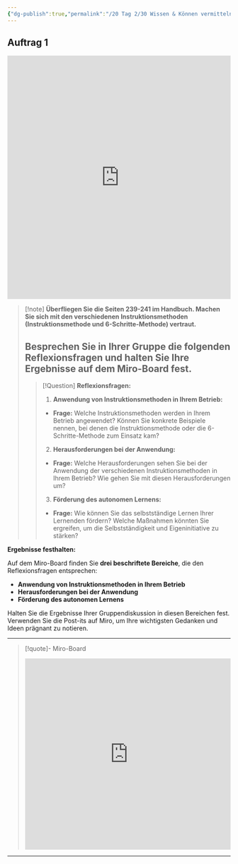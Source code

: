 ```yaml
---
{"dg-publish":true,"permalink":"/20 Tag 2/30 Wissen & Können vermitteln/02 Instruktionsmethoden/"}
---
```


## Auftrag 1

<iframe src="https://aburossi.github.io/prezi/BBK/preziwissen/#/" style="border:0px #ffffff none;" name="myiFrame" scrolling="no" frameborder="1" marginheight="0px" marginwidth="0px" height="550px" width="100%" allowfullscreen></iframe>

>[!note] **Überfliegen Sie die Seiten 239-241 im Handbuch. Machen Sie sich mit den verschiedenen **Instruktionsmethoden** (Instruktionsmethode und 6-Schritte-Methode) vertraut.**
>
>Besprechen Sie in Ihrer Gruppe die folgenden **Reflexionsfragen** und halten Sie Ihre Ergebnisse auf dem Miro-Board fest.
>---
>>[!Question] **Reflexionsfragen:**
>>
>>1. **Anwendung von Instruktionsmethoden in Ihrem Betrieb:**
>>   - **Frage:** Welche Instruktionsmethoden werden in Ihrem Betrieb angewendet? Können Sie konkrete Beispiele nennen, bei denen die Instruktionsmethode oder die 6-Schritte-Methode zum Einsatz kam?
>>
>>2. **Herausforderungen bei der Anwendung:**
>>   - **Frage:** Welche Herausforderungen sehen Sie bei der Anwendung der verschiedenen Instruktionsmethoden in Ihrem Betrieb? Wie gehen Sie mit diesen Herausforderungen um?
>>
>>3. **Förderung des autonomen Lernens:**
>>   - **Frage:** Wie können Sie das selbstständige Lernen Ihrer Lernenden fördern? Welche Maßnahmen könnten Sie ergreifen, um die Selbstständigkeit und Eigeninitiative zu stärken?

**Ergebnisse festhalten:**

Auf dem Miro-Board finden Sie **drei beschriftete Bereiche**, die den Reflexionsfragen entsprechen:

- **Anwendung von Instruktionsmethoden in Ihrem Betrieb**
- **Herausforderungen bei der Anwendung**
- **Förderung des autonomen Lernens**

Halten Sie die Ergebnisse Ihrer Gruppendiskussion in diesen Bereichen fest. Verwenden Sie die Post-its auf Miro, um Ihre wichtigsten Gedanken und Ideen prägnant zu notieren.

---

>[!quote]- Miro-Board
><iframe width="100%" height="432" src="https://miro.com/app/live-embed/uXjVOXXXXX=/?moveToViewport=-7076,-5840,14566,7810&embedId=1234567890" frameborder="0" scrolling="no" allow="fullscreen; clipboard-read; clipboard-write" allowfullscreen></iframe>

---

